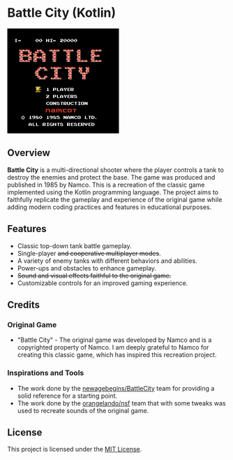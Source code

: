 # Battle City (Kotlin)

![Main Menu Screenshot](src/test/resources/main_menu.png)

## Overview

**Battle City** is a multi-directional shooter where the player controls a tank to destroy the enemies and protect the base. The game was produced and published in 1985 by Namco.
This is a recreation of the classic game implemented using the Kotlin programming language. The project aims to faithfully replicate the gameplay and experience of the original game while adding modern coding practices and features in educational purposes.

## Features
* Classic top-down tank battle gameplay.
* Single-player ~~and cooperative multiplayer modes~~.
* A variety of enemy tanks with different behaviors and abilities.
* Power-ups and obstacles to enhance gameplay.
* ~~Sound and visual effects faithful to the original game.~~
* Customizable controls for an improved gaming experience.

## Credits
### Original Game
* "Battle City" - The original game was developed by Namco and is a copyrighted property of Namco. I am deeply grateful to Namco for creating this classic game, which has inspired this recreation project.
### Inspirations and Tools
* The work done by the [newagebegins/BattleCity](https://github.com/newagebegins/BattleCity) team for providing a solid reference for a starting point.
* The work done by the [orangelando/nsf](https://github.com/orangelando/nsf) team that with some tweaks was used to recreate sounds of the original game.

## License
This project is licensed under the [MIT License](LICENSE).